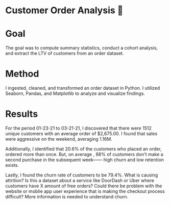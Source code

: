 # Customer Order Analysis 📒

# Goal 
The goal was to compute summary statistics, conduct a cohort analysis, and extract the LTV of customers from an order dataset.

# Method
I ingested, cleaned, and transformed an order dataset in Python. I utilized Seaborn, Pandas, and Matplotlib to analyze and visualize findings.

# Results 
For the period 01-23-21 to 03-21-21, I discovered that there were 1512 unique customers with an average order of $2,675.00. I found that sales were aggressive on the weekend, averaging 1.16M.

Additionally,  I identified that 20.6% of the customers who placed an order, ordered more than once. But, on average , 88% of customers don't make a second purchase in the subsequent week—— high churn and low retention exists. 

Lastly, I found the churn rate of customers to be 79.4%. What is causing attrition? Is this a dataset about a service like DoorDash or Uber where customers have X amount of free orders? Could there be problem with the website or moblie app user experience that is making the checkout process difficult? More information is needed to understand churn. 
